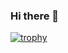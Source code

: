 ### Hi there 👋
[![trophy](https://github-profile-trophy.vercel.app/?username=salimchami&theme=onedark)](https://github.com/ryo-ma/github-profile-trophy)
